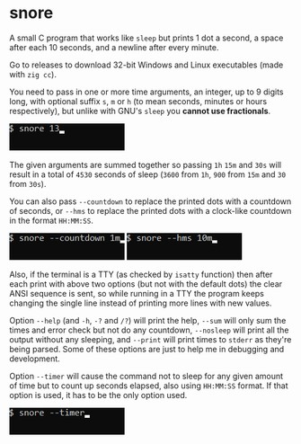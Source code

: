 # snore

A small C program that works like `sleep` but prints 1 dot a second, a space
after each 10 seconds, and a newline after every minute.

Go to releases to download 32-bit Windows and Linux executables (made with `zig cc`).

You need to pass in one or more time arguments, an integer, up to 9 digits
long, with optional suffix `s`, `m` or `h` (to mean seconds, minutes or
hours respectively), but unlike with GNU's `sleep` you **cannot use fractionals**.

![](gifs/dots.gif)

The given arguments are summed together so passing `1h` `15m` and `30s` will
result in a total of `4530` seconds of sleep (`3600` from `1h`, `900` from
`15m` and `30` from `30s`).

You can also pass `--countdown` to replace the printed dots with a countdown
of seconds, or `--hms` to replace the printed dots with a clock-like countdown
in the format `HH:MM:SS`.

![](gifs/countdown.gif)
![](gifs/hms.gif)

Also, if the terminal is a TTY (as checked by `isatty` function) then after
each print with above two options (but not with the default dots) the clear
ANSI sequence is sent, so while running in a TTY the program keeps changing
the single line instead of printing more lines with new values.

Option `--help` (and `-h`, `-?` and `/?`) will print the help, `--sum` will
only sum the times and error check but not do any countdown, `--nosleep` will
print all the output without any sleeping, and `--print` will print times to
`stderr` as they're being parsed. Some of these options are just to help
me in debugging and development.

Option `--timer` will cause the command not to sleep for any given amount of
time but to count up seconds elapsed, also using `HH:MM:SS` format. If that
option is used, it has to be the only option used.

![](gifs/timer.gif)
